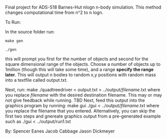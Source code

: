 Final project for ADS-S18
Barnes-Hut nlogn n-body simulation.
This method changes computational time from n^2 to n logn.

To Run:

In the source folder run:

	make gen

	./gen

this will prompt you first for the number of objects and second for the square dimensional range of the objects. Choose a number of objects up to 1million (though this will take some time), and a range **specify the range later**. This will output n bodies to random x,y positions with random mass into a textfile called output.txt.

Next, run:
	make
	./quadtreedriver < output.txt > ../output/_filename_.txt
where you replace _filename_ with the desired destination filename.
This may or may not give feedback while running. TBD
Next, feed this output into the graphics program by running:
	make gui
	./gui < ../output/_filename_.txt
where you replace the filename that you entered.
Alternatively, you can skip the first two steps and gnereate graphics output from a pre-generated example such as 
	./gui < ../output/run1.txt

By:
Spencer Eanes
Jacob Cabbage
Jason Dickmeyer
